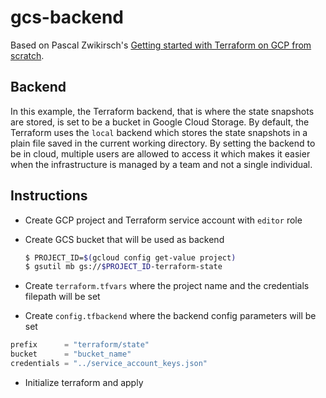 # gcs-backend

Based on Pascal Zwikirsch's [Getting started with Terraform on GCP from scratch](https://levelup.gitconnected.com/getting-started-with-terraform-on-gcp-from-scratch-f607df91c47).

## Backend

In this example, the Terraform backend, that is where the state snapshots are stored, is set to be a bucket in Google Cloud Storage. By default, the Terraform uses the `local` backend which stores the state snapshots in a plain file saved in the current working directory. By setting the backend to be in cloud, multiple users are allowed to access it which makes it easier when the infrastructure is managed by a team and not a single individual.

## Instructions

- Create GCP project and Terraform service account with `editor` role
- Create GCS bucket that will be used as backend
  
  ```bash
  $ PROJECT_ID=$(gcloud config get-value project)
  $ gsutil mb gs://$PROJECT_ID-terraform-state
  ```

-  Create `terraform.tfvars` where the project name and the credentials filepath will be set
-  Create `config.tfbackend` where the backend config parameters will be set

  ```terraform
  prefix      = "terraform/state"
  bucket      = "bucket_name"
  credentials = "../service_account_keys.json"
  ```

-  Initialize terraform and apply
